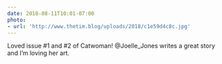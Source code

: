 ```yaml
---
date: 2018-08-11T10:01-07:00
photo:
- url: 'http://www.thetim.blog/uploads/2018/c1e59d4c8c.jpg'
---
```

Loved issue #1 and #2 of Catwoman! @Joelle_Jones writes a great story and I’m loving her art.
